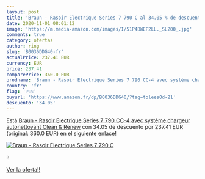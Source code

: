 ```yaml
---
layout: post
title: 'Braun - Rasoir Electrique Series 7 790 C al 34.05 % de descuento'
date: 2020-11-01 08:01:12
image: 'https://m.media-amazon.com/images/I/51P4BWEP2LL._SL200_.jpg'
comments: true
category: ofertas
author: ring
slug: 'B0036DDG40-fr'
actualPrice: 237.41 EUR
currency: EUR
price: 237.41
comparePrice: 360.0 EUR
prodname: 'Braun - Rasoir Electrique Series 7 790 CC-4 avec système chargeur autonettoyant Clean & Renew'
country: 'fr'
flag: '🇫🇷'
buyurl: 'https://www.amazon.fr/dp/B0036DDG40/?tag=tolees0d-21'
descuento: '34.05'
---
```


Está [Braun - Rasoir Electrique Series 7 790 CC-4 avec système chargeur autonettoyant Clean & Renew](https://www.amazon.fr/dp/B0036DDG40/?tag=tolees0d-21) con 34.05 de descuento por 237.41 EUR (original: 360.0 EUR) en el siguiente enlace!

[![Braun - Rasoir Electrique Series 7 790 C](https://m.media-amazon.com/images/I/51P4BWEP2LL._SL200_.jpg)](https://www.amazon.fr/dp/B0036DDG40/?tag=tolees0d-21)

ℹ️:


[Ver la oferta!!](https://www.amazon.fr/dp/B0036DDG40/?tag=tolees0d-21)
